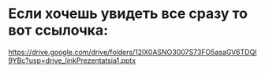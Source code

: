 # Если хочешь увидеть все сразу то вот ссылочка:
https://drive.google.com/drive/folders/12lX0ASNO3007S73FO5asaGV6TDQl9YBc?usp=drive_linkPrezentatsia1.pptx
#
